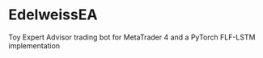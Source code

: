 # EdelweissEA
Toy Expert Advisor trading bot for MetaTrader 4 and a PyTorch FLF-LSTM implementation
